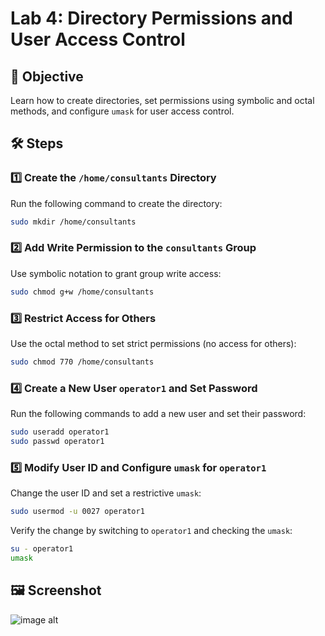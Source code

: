 # Lab 4: Directory Permissions and User Access Control  

## 📌 Objective  
Learn how to create directories, set permissions using symbolic and octal methods, and configure `umask` for user access control.  

## 🛠️ Steps  

### 1️⃣ **Create the `/home/consultants` Directory**  
Run the following command to create the directory:  

```bash
sudo mkdir /home/consultants
```

### 2️⃣ **Add Write Permission to the `consultants` Group**  
Use symbolic notation to grant group write access:  

```bash
sudo chmod g+w /home/consultants
```

### 3️⃣ **Restrict Access for Others**  
Use the octal method to set strict permissions (no access for others):  

```bash
sudo chmod 770 /home/consultants
```

### 4️⃣ **Create a New User `operator1` and Set Password**  
Run the following commands to add a new user and set their password:  

```bash
sudo useradd operator1
sudo passwd operator1
```

### 5️⃣ **Modify User ID and Configure `umask` for `operator1`**  
Change the user ID and set a restrictive `umask`:  

```bash
sudo usermod -u 0027 operator1
```

Verify the change by switching to `operator1` and checking the `umask`:  

```bash
su - operator1
umask
```

## 🖼️ **Screenshot**  
![image alt]()
